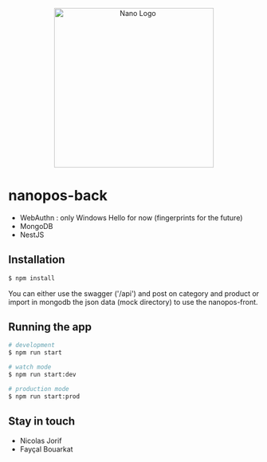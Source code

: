 <p align="center">
  <img src="https://content.nano.org/Nano-Brand-Kit/SVG/nano+full.svg" width="320" alt="Nano Logo" /></a>
</p>

# nanopos-back
- WebAuthn : only Windows Hello for now (fingerprints for the future)
- MongoDB
- NestJS
## Installation

```bash
$ npm install
```
You can either use the swagger ('/api') and post on category and product or import in mongodb the json data (mock directory) to use the nanopos-front.
## Running the app

```bash
# development
$ npm run start

# watch mode
$ npm run start:dev

# production mode
$ npm run start:prod
```

## Stay in touch

- Nicolas Jorif
- Fayçal Bouarkat
